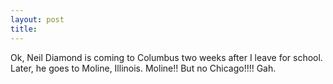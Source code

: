 ```yaml
---
layout: post
title: 
---
```


Ok, Neil Diamond is coming to Columbus two weeks after I leave for school. Later, he goes to Moline, Illinois. Moline!! But no Chicago!!!! Gah.
